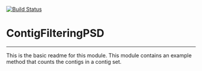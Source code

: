 [![Build Status](https://travis-ci.org/psdehal/ContigFilteringPSD.svg?branch=master)](https://travis-ci.org/psdehal/ContigFilteringPSD)

# ContigFilteringPSD
---

This is the basic readme for this module. This module contains an example method that counts the contigs in a contig set.
